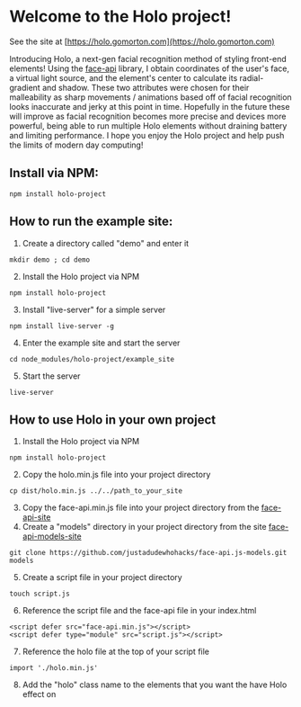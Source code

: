 # Welcome to the Holo project! 

See the site at [https://holo.gomorton.com](https://holo.gomorton.com)

Introducing Holo, a next-gen facial recognition method of styling front-end elements! Using the [face-api](https://github.com/justadudewhohacks/face-api.js/) library, I obtain coordinates of the user's face, a virtual light source, and the element's center to calculate its radial-gradient and shadow. These two attributes were chosen for their malleability as sharp movements / animations based off of facial recognition looks inaccurate and jerky at this point in time. Hopefully in the future these will improve as facial recognition becomes more precise and devices more powerful, being able to run multiple Holo elements without draining battery and limiting performance. I hope you enjoy the Holo project and help push the limits of modern day computing!

## Install via NPM:
```
npm install holo-project
```

## How to run the example site:
1. Create a directory called "demo" and enter it
```
mkdir demo ; cd demo
```
2. Install the Holo project via NPM
```
npm install holo-project
```
3. Install "live-server" for a simple server
```
npm install live-server -g
```
4. Enter the example site and start the server
```
cd node_modules/holo-project/example_site
```
5. Start the server
```
live-server
```

## How to use Holo in your own project
1. Install the Holo project via NPM
```
npm install holo-project
```
2. Copy the holo.min.js file into your project directory
```
cp dist/holo.min.js ../../path_to_your_site
```
3. Copy the face-api.min.js file into your project directory from the [face-api-site](https://github.com/justadudewhohacks/face-api.js/blob/master/dist/face-api.min.js)
4. Create a "models" directory in your project directory from the site [face-api-models-site](https://github.com/justadudewhohacks/face-api.js-models)
```
git clone https://github.com/justadudewhohacks/face-api.js-models.git models
```
5. Create a script file in your project directory
```
touch script.js
```
6. Reference the script file and the face-api file in your index.html
```
<script defer src="face-api.min.js"></script>
<script defer type="module" src="script.js"></script>
```
7. Reference the holo file at the top of your script file
```
import './holo.min.js'
```
8. Add the "holo" class name to the elements that you want the have Holo effect on
